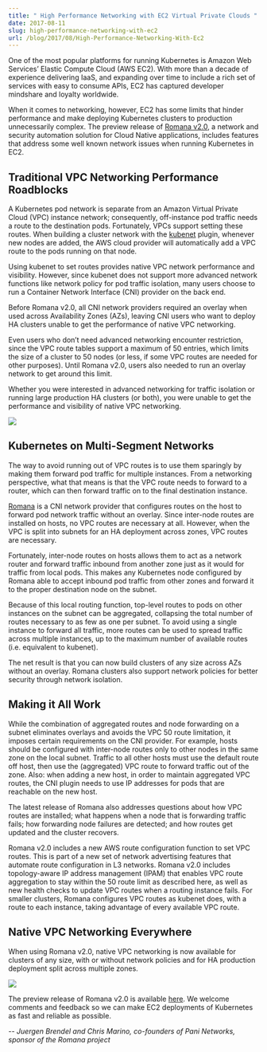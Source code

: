 ```yaml
---
title: " High Performance Networking with EC2 Virtual Private Clouds "
date: 2017-08-11
slug: high-performance-networking-with-ec2
url: /blog/2017/08/High-Performance-Networking-With-Ec2
---
```



One of the most popular platforms for running Kubernetes is Amazon Web Services’ Elastic Compute Cloud (AWS EC2). With more than a decade of experience delivering IaaS, and expanding over time to include a rich set of services with easy to consume APIs, EC2 has captured developer mindshare and loyalty worldwide.


When it comes to networking, however, EC2 has some limits that hinder performance and make deploying Kubernetes clusters to production unnecessarily complex. The preview release of [Romana v2.0](http://romana.io/), a network and security automation solution for Cloud Native applications, includes features that address some well known network issues when running Kubernetes in EC2.


## Traditional VPC Networking Performance Roadblocks


A Kubernetes pod network is separate from an Amazon Virtual Private Cloud (VPC) instance network; consequently, off-instance pod traffic needs a route to the destination pods. Fortunately, VPCs support setting these routes. When building a cluster network with the [kubenet](/docs/concepts/cluster-administration/network-plugins/#kubenet) plugin, whenever new nodes are added, the AWS cloud provider will automatically add a VPC route to the pods running on that node.


Using kubenet to set routes provides native VPC network performance and visibility. However, since kubenet does not support more advanced network functions like network policy for pod traffic isolation, many users choose to run a Container Network Interface (CNI) provider on the back end.


Before Romana v2.0, all CNI network providers required an overlay when used across Availability Zones (AZs), leaving CNI users who want to deploy HA clusters unable to get the performance of native VPC networking.


Even users who don’t need advanced networking encounter restriction, since the VPC route tables support a maximum of 50 entries, which limits the size of a cluster to 50 nodes (or less, if some VPC routes are needed for other purposes). Until Romana v2.0, users also needed to run an overlay network to get around this limit.


Whether you were interested in advanced networking for traffic isolation or running large production HA clusters (or both), you were unable to get the performance and visibility of native VPC networking.


![](https://ia601500.us.archive.org/12/items/hpc-ec2-vpc-2/hpn-ec2-vpc.png)


## Kubernetes on Multi-Segment Networks



The way to avoid running out of VPC routes is to use them sparingly by making them forward pod traffic for multiple instances. From a networking perspective, what that means is that the VPC route needs to forward to a router, which can then forward traffic on to the final destination instance.


[Romana](http://romana.io/) is a CNI network provider that configures routes on the host to forward pod network traffic without an overlay. Since inter-node routes are installed on hosts, no VPC routes are necessary at all. However, when the VPC is split into subnets for an HA deployment across zones, VPC routes are necessary.


Fortunately, inter-node routes on hosts allows them to act as a network router and forward traffic inbound from another zone just as it would for traffic from local pods. This makes any Kubernetes node configured by Romana able to accept inbound pod traffic from other zones and forward it to the proper destination node on the subnet.


Because of this local routing function, top-level routes to pods on other instances on the subnet can be aggregated, collapsing the total number of routes necessary to as few as one per subnet. To avoid using a single instance to forward all traffic, more routes can be used to spread traffic across multiple instances, up to the maximum number of available routes (i.e. equivalent to kubenet).


The net result is that you can now build clusters of any size across AZs without an overlay. Romana clusters also support network policies for better security through network isolation.


## Making it All Work


While the combination of aggregated routes and node forwarding on a subnet eliminates overlays and avoids the VPC 50 route limitation, it imposes certain requirements on the CNI provider. For example, hosts should be configured with inter-node routes only to other nodes in the same zone on the local subnet. Traffic to all other hosts must use the default route off host, then use the (aggregated) VPC route to forward traffic out of the zone. Also: when adding a new host, in order to maintain aggregated VPC routes, the CNI plugin needs to use IP addresses for pods that are reachable on the new host.


The latest release of Romana also addresses questions about how VPC routes are installed; what happens when a node that is forwarding traffic fails; how forwarding node failures are detected; and how routes get updated and the cluster recovers.


Romana v2.0 includes a new AWS route configuration function to set VPC routes. This is part of a new set of network advertising features that automate route configuration in L3 networks. Romana v2.0 includes topology-aware IP address management (IPAM) that enables VPC route aggregation to stay within the 50 route limit as described here, as well as new health checks to update VPC routes when a routing instance fails. For smaller clusters, Romana configures VPC routes as kubenet does, with a route to each instance, taking advantage of every available VPC route.


## Native VPC Networking Everywhere


When using Romana v2.0, native VPC networking is now available for clusters of any size, with or without network policies and for HA production deployment split across multiple zones.


![](https://archive.org/download/hpc-ec2-vpc-2/hpc-ec2-vpc-2.png)


The preview release of Romana v2.0 is available [here](http://romana.io/preview). We welcome comments and feedback so we can make EC2 deployments of Kubernetes as fast and reliable as possible.    



-- _Juergen Brendel and Chris Marino, co-founders of Pani Networks, sponsor of the Romana project_
